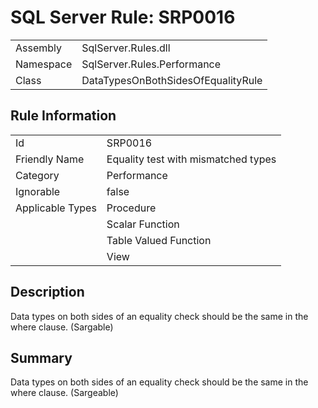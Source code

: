 [This document is automatically generated. All changed made to it WILL be lost]: <>  
  
# SQL Server Rule: SRP0016  
  
|    |    |
|----|----|
| Assembly | SqlServer.Rules.dll   |
| Namespace | SqlServer.Rules.Performance |
| Class | DataTypesOnBothSidesOfEqualityRule |
  
## Rule Information  
  
|    |    |
|----|----|
| Id | SRP0016 |
| Friendly Name | Equality test with mismatched types |
| Category | Performance |
| Ignorable | false |
| Applicable Types | Procedure  |
|   | Scalar Function |
|   | Table Valued Function |
|   | View |
  
## Description  
  
Data types on both sides of an equality check should be the same in the where clause. (Sargable)  
  
## Summary  
  
Data types on both sides of an equality check should be the same in the where clause.  (Sargeable)  


